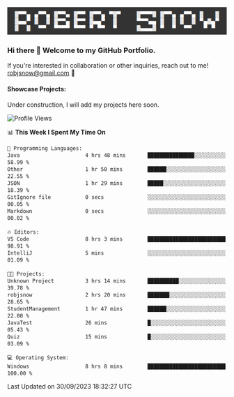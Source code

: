 <img alt="myname" src="assets/name.png" />

### Hi there 👋 Welcome to my GitHub Portfolio.
If you're interested in collaboration or other inquiries, reach out to me!  robjsnow@gmail.com  :briefcase:

#### Showcase Projects:

Under construction, I will add my projects here soon.

<!--START_SECTION:waka-->
![Profile Views](http://img.shields.io/badge/Profile%20Views-17-blue)

📊 **This Week I Spent My Time On** 

```text
💬 Programming Languages: 
Java                     4 hrs 48 mins       ███████████████░░░░░░░░░░   58.99 % 
Other                    1 hr 50 mins        ██████░░░░░░░░░░░░░░░░░░░   22.55 % 
JSON                     1 hr 29 mins        █████░░░░░░░░░░░░░░░░░░░░   18.39 % 
GitIgnore file           0 secs              ░░░░░░░░░░░░░░░░░░░░░░░░░   00.05 % 
Markdown                 0 secs              ░░░░░░░░░░░░░░░░░░░░░░░░░   00.02 % 

🔥 Editors: 
VS Code                  8 hrs 3 mins        █████████████████████████   98.91 % 
IntelliJ                 5 mins              ░░░░░░░░░░░░░░░░░░░░░░░░░   01.09 % 

🐱‍💻 Projects: 
Unknown Project          3 hrs 14 mins       ██████████░░░░░░░░░░░░░░░   39.78 % 
robjsnow                 2 hrs 20 mins       ███████░░░░░░░░░░░░░░░░░░   28.65 % 
StudentManagement        1 hr 47 mins        ██████░░░░░░░░░░░░░░░░░░░   22.00 % 
JavaTest                 26 mins             █░░░░░░░░░░░░░░░░░░░░░░░░   05.43 % 
Quiz                     15 mins             █░░░░░░░░░░░░░░░░░░░░░░░░   03.09 % 

💻 Operating System: 
Windows                  8 hrs 8 mins        █████████████████████████   100.00 % 
```


 Last Updated on 30/09/2023 18:32:27 UTC
<!--END_SECTION:waka-->

<!--
**robjsnow/robjsnow** is a ✨ _special_ ✨ repository because its `README.md` (this file) appears on your GitHub profile.

Here are some ideas to get you started:

- 🔭 I’m currently working on ...
- 🌱 I’m currently learning ...
- 👯 I’m looking to collaborate on ...
- 🤔 I’m looking for help with ...
- 💬 Ask me about ...
- 📫 How to reach me: ...
- 😄 Pronouns: ...
- ⚡ Fun fact: ...
-->
